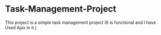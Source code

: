 # Task-Management-Project
This project is a simple task management project (It is functional and I have Used Ajax in it.)
